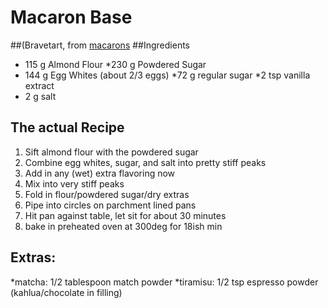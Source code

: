 # Macaron Base 
##(Bravetart, from [macarons](https://www.epicurious.com/recipes/member/views/french-macaron-brave-tart-579f7ac6437fcffe02f7233d)
##Ingredients
* 115 g Almond Flour
*230 g Powdered Sugar
* 144 g Egg Whites (about 2/3 eggs)
*72 g regular sugar
*2 tsp vanilla extract
* 2 g salt

## The actual Recipe
1. Sift almond flour with the powdered sugar
2. Combine egg whites, sugar, and salt into pretty stiff peaks 
3. Add in any (wet) extra flavoring now
4. Mix into very stiff peaks
5. Fold in flour/powdered sugar/dry extras 
6. Pipe into circles on parchment lined pans
7. Hit pan against table, let sit for about 30 minutes
8. bake in preheated oven at 300deg for 18ish min

## Extras: 
*matcha: 1/2 tablespoon match powder
*tiramisu:  1/2 tsp espresso powder (kahlua/chocolate in filling)